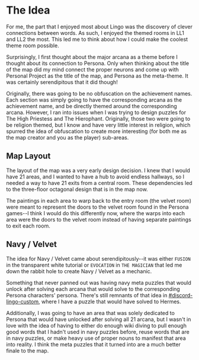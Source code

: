 # The Idea

For me, the part that I enjoyed most about Lingo was the discovery of clever connections between words. As such, I enjoyed the themed rooms in LL1 and LL2 the most. This led me to think about how I could make the coolest theme room possible.

Surprisingly, I first thought about the major arcana as a theme before I thought about its connection to Persona. Only when thinking about the title of the map did my mind connect the proper neurons and come up with Personal Project as the title of the map, and Persona as the meta-theme. It was certainly serendipitous that it did though!

Originally, there was going to be no obfuscation on the achievement names. Each section was simply going to have the corresponding arcana as the achievement name, and be directly themed around the corresponding arcana. However, I ran into issues when I was trying to design puzzles for The High Priestess and The Hierophant. Originally, those two were going to be religion themed, but I know and have very little interest in religion, which spurred the idea of obfuscation to create more interesting (for both me as the map creator and you as the player) sub-areas.

## Map Layout

The layout of the map was a very early design decision. I knew that I would have 21 areas, and I wanted to have a hub to avoid endless hallways, so I needed a way to have 21 exits from a central room. These dependencies led to the three-floor octagonal design that is in the map now.

The paintings in each area to warp back to the entry room (the velvet room) were meant to represent the doors to the velvet room found in the Persona games--I think I would do this differently now, where the warps into each area were the doors to the velvet room instead of having separate paintings to exit each room.

## Navy / Velvet

The idea for Navy / Velvet came about serendipitously--it was either `FUSION` in the transparent white tutorial or `EVOCATION` in `THE MAGICIAN` that led me down the rabbit hole to create Navy / Velvet as a mechanic.

Something that never panned out was having navy meta puzzles that would unlock after solving each arcana that would solve to the corresponding Persona characters' persona. There's still remnants of that idea in [#discord-lingo-custom](https://discord.com/channels/906661671144157205/1031312499775131789/1118707102790197278), where I have a puzzle that would have solved to Hermes.

Additionally, I was going to have an area that was solely dedicated to Persona that would have unlocked after solving all 21 arcana, but I wasn't in love with the idea of having to either do enough wiki diving to pull enough good words that I hadn't used in navy puzzles before, reuse words that are in navy puzzles, or make heavy use of proper nouns to manifest that area into reality. I think the meta puzzles that it turned into are a much better finale to the map.
